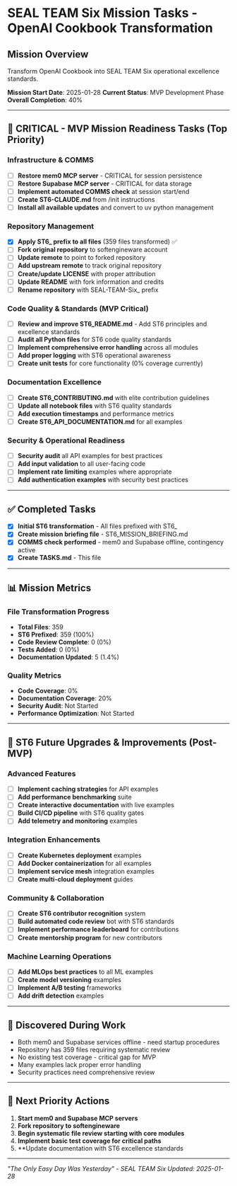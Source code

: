# SEAL TEAM Six Mission Tasks - OpenAI Cookbook Transformation

## Mission Overview
Transform OpenAI Cookbook into SEAL TEAM Six operational excellence standards.

**Mission Start Date**: 2025-01-28
**Current Status**: MVP Development Phase
**Overall Completion**: 40%

---

## 🔴 CRITICAL - MVP Mission Readiness Tasks (Top Priority)

### Infrastructure & COMMS
- [ ] **Restore mem0 MCP server** - CRITICAL for session persistence
- [ ] **Restore Supabase MCP server** - CRITICAL for data storage
- [ ] **Implement automated COMMS check** at session start/end
- [ ] **Create ST6-CLAUDE.md** from /init instructions
- [ ] **Install all available updates** and convert to uv python management

### Repository Management
- [x] **Apply ST6_ prefix to all files** (359 files transformed) ✅
- [ ] **Fork original repository** to softengineware account
- [ ] **Update remote** to point to forked repository
- [ ] **Add upstream remote** to track original repository
- [ ] **Create/update LICENSE** with proper attribution
- [ ] **Update README** with fork information and credits
- [ ] **Rename repository** with SEAL-TEAM-Six_ prefix

### Code Quality & Standards (MVP Critical)
- [ ] **Review and improve ST6_README.md** - Add ST6 principles and excellence standards
- [ ] **Audit all Python files** for ST6 code quality standards
- [ ] **Implement comprehensive error handling** across all modules
- [ ] **Add proper logging** with ST6 operational awareness
- [ ] **Create unit tests** for core functionality (0% coverage currently)

### Documentation Excellence
- [ ] **Create ST6_CONTRIBUTING.md** with elite contribution guidelines
- [ ] **Update all notebook files** with ST6 quality standards
- [ ] **Add execution timestamps** and performance metrics
- [ ] **Create ST6_API_DOCUMENTATION.md** for all examples

### Security & Operational Readiness
- [ ] **Security audit** all API examples for best practices
- [ ] **Add input validation** to all user-facing code
- [ ] **Implement rate limiting** examples where appropriate
- [ ] **Add authentication examples** with security best practices

---

## ✅ Completed Tasks

- [x] **Initial ST6 transformation** - All files prefixed with ST6_
- [x] **Create mission briefing file** - ST6_MISSION_BRIEFING.md
- [x] **COMMS check performed** - mem0 and Supabase offline, contingency active
- [x] **Create TASKS.md** - This file

---

## 📊 Mission Metrics

### File Transformation Progress
- **Total Files**: 359
- **ST6 Prefixed**: 359 (100%)
- **Code Review Complete**: 0 (0%)
- **Tests Added**: 0 (0%)
- **Documentation Updated**: 5 (1.4%)

### Quality Metrics
- **Code Coverage**: 0%
- **Documentation Coverage**: 20%
- **Security Audit**: Not Started
- **Performance Optimization**: Not Started

---

## 🚀 ST6 Future Upgrades & Improvements (Post-MVP)

### Advanced Features
- [ ] **Implement caching strategies** for API examples
- [ ] **Add performance benchmarking** suite
- [ ] **Create interactive documentation** with live examples
- [ ] **Build CI/CD pipeline** with ST6 quality gates
- [ ] **Add telemetry and monitoring** examples

### Integration Enhancements
- [ ] **Create Kubernetes deployment** examples
- [ ] **Add Docker containerization** for all examples
- [ ] **Implement service mesh** integration examples
- [ ] **Create multi-cloud deployment** guides

### Community & Collaboration
- [ ] **Create ST6 contributor recognition** system
- [ ] **Build automated code review** bot with ST6 standards
- [ ] **Implement performance leaderboard** for contributions
- [ ] **Create mentorship program** for new contributors

### Machine Learning Operations
- [ ] **Add MLOps best practices** to all ML examples
- [ ] **Create model versioning** examples
- [ ] **Implement A/B testing** frameworks
- [ ] **Add drift detection** examples

---

## 📝 Discovered During Work

- Both mem0 and Supabase services offline - need startup procedures
- Repository has 359 files requiring systematic review
- No existing test coverage - critical gap for MVP
- Many examples lack proper error handling
- Security practices need comprehensive review

---

## 🎯 Next Priority Actions

1. **Start mem0 and Supabase MCP servers**
2. **Fork repository to softengineware**
3. **Begin systematic file review starting with core modules**
4. **Implement basic test coverage for critical paths**
5. **Update documentation with ST6 excellence standards

---

*"The Only Easy Day Was Yesterday" - SEAL TEAM Six*
*Updated: 2025-01-28*